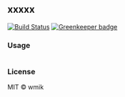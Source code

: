 ## xxxxx
[![Build Status](https://travis-ci.com/wmik/xxxxx.svg?branch=master)](https://travis-ci.com/wmik/xxxxx) [![Greenkeeper badge](https://badges.greenkeeper.io/wmik/dayjs-sw.svg)](https://greenkeeper.io/)
### Usage
```javascript
```

### License
MIT © wmik
